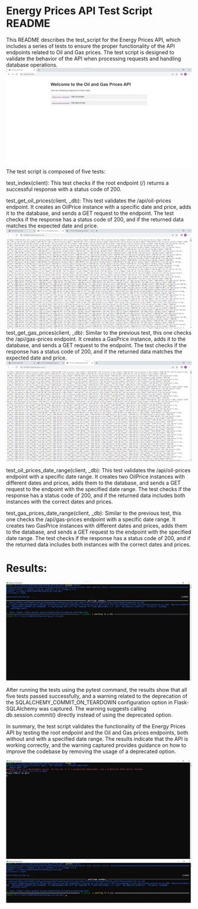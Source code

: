 # Energy Prices API Test Script README
This README describes the test_script for the Energy Prices API, which includes a series of tests to ensure the proper functionality of the API endpoints related to Oil and Gas prices. The test script is designed to validate the behavior of the API when processing requests and handling database operations.
![interface](images/interface.png)
The test script is composed of five tests:

test_index(client): This test checks if the root endpoint (/) returns a successful response with a status code of 200.

test_get_oil_prices(client, _db): This test validates the /api/oil-prices endpoint. It creates an OilPrice instance with a specific date and price, adds it to the database, and sends a GET request to the endpoint. The test checks if the response has a status code of 200, and if the returned data matches the expected date and price.
![Oil Prices](images/oil_api.png)
test_get_gas_prices(client, _db): Similar to the previous test, this one checks the /api/gas-prices endpoint. It creates a GasPrice instance, adds it to the database, and sends a GET request to the endpoint. The test checks if the response has a status code of 200, and if the returned data matches the expected date and price.
![Gas Prices](images/gas_api.png)

test_oil_prices_date_range(client, _db): This test validates the /api/oil-prices endpoint with a specific date range. It creates two OilPrice instances with different dates and prices, adds them to the database, and sends a GET request to the endpoint with the specified date range. The test checks if the response has a status code of 200, and if the returned data includes both instances with the correct dates and prices.

test_gas_prices_date_range(client, _db): Similar to the previous test, this one checks the /api/gas-prices endpoint with a specific date range. It creates two GasPrice instances with different dates and prices, adds them to the database, and sends a GET request to the endpoint with the specified date range. The test checks if the response has a status code of 200, and if the returned data includes both instances with the correct dates and prices.


# Results:
![Test Results](images/test_results_2.png)

After running the tests using the pytest command, the results show that all five tests passed successfully, and a warning related to the deprecation of the SQLALCHEMY_COMMIT_ON_TEARDOWN configuration option in Flask-SQLAlchemy was captured. The warning suggests calling db.session.commit() directly instead of using the deprecated option.

In summary, the test script validates the functionality of the Energy Prices API by testing the root endpoint and the Oil and Gas prices endpoints, both without and with a specified date range. The results indicate that the API is working correctly, and the warning captured provides guidance on how to improve the codebase by removing the usage of a deprecated option.


![flask_run](images/flask_run.png)
![test_results_2](images/test_results_1.png)
